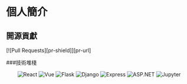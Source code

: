 # 個人簡介

## 開源貢獻 

<!-- PROJECT SHIELDS -->
[![Pull Requests][pr-shield]][pr-url]



###技術堆棧

<p align="center">
  <img src="https://img.shields.io/badge/React-61DAFB?style=flat&logo=react&logoColor=black" alt="React" />
  <img src="https://img.shields.io/badge/Vue-4FC08D?style=flat&logo=vue.js&logoColor=white" alt="Vue" />
  <img src="https://img.shields.io/badge/Flask-000000?style=flat&logo=flask&logoColor=white" alt="Flask" />
  <img src="https://img.shields.io/badge/Django-092E20?style=flat&logo=django&logoColor=white" alt="Django" />
  <img src="https://img.shields.io/badge/Express-000000?style=flat&logo=express&logoColor=white" alt="Express" />
  <img src="https://img.shields.io/badge/ASP.NET-5C2D91?style=flat&logo=asp.net&logoColor=white" alt="ASP.NET" />
  <img src="https://img.shields.io/badge/Jupyter-DA5B0B?style=flat&logo=jupyter&logoColor=white" alt="Jupyter" />
</p>



